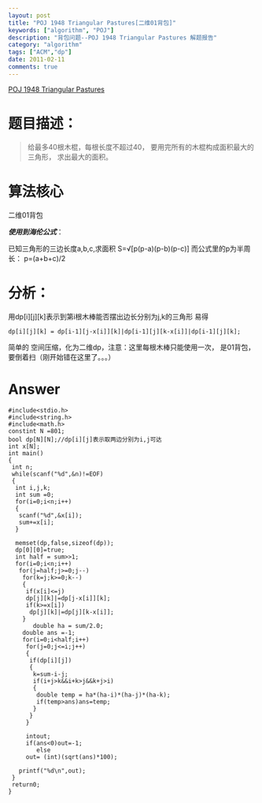 ```yaml
---
layout: post
title: "POJ 1948 Triangular Pastures[二维01背包]"
keywords: ["algorithm", "POJ"]
description: "背包问题--POJ 1948 Triangular Pastures 解题报告"
category: "algorithm"
tags: ["ACM","dp"]
date: 2011-02-11
comments: true
---
```



[POJ 1948 Triangular Pastures](http://poj.org/problem?id=1948)

# 题目描述：
>给最多40根木棍，每根长度不超过40，
>要用完所有的木棍构成面积最大的三角形，
>求出最大的面积。

# 算法核心

二维01背包
 
***使用到海伦公式***：


  已知三角形的三边长度a,b,c,求面积
  S=√[p(p-a)(p-b)(p-c)] 
  而公式里的p为半周长： 
  p=(a+b+c)/2

# 分析：
用dp[i][j][k]表示到第i根木棒能否摆出边长分别为j,k的三角形
     易得 
     
``` 
dp[i][j][k] = dp[i-1][j-x[i]][k]|dp[i-1][j][k-x[i]]|dp[i-1][j][k];
```

  简单的
  空间压缩，化为二维dp，注意：这里每根木棒只能使用一次，
  是01背包，要倒着扫（刚开始错在这里了。。。）
  
# Answer

```
#include<stdio.h>
#include<string.h>
#include<math.h>
constint N =801;
bool dp[N][N];//dp[i][j]表示取两边分别为i,j可达
int x[N];
int main()
{
 int n;
 while(scanf("%d",&n)!=EOF)
 {
  int i,j,k;
  int sum =0;
  for(i=0;i<n;i++)
  {
   scanf("%d",&x[i]);
   sum+=x[i];
  }

  memset(dp,false,sizeof(dp));
  dp[0][0]=true;
  int half = sum>>1;
  for(i=0;i<n;i++)
   for(j=half;j>=0;j--)
    for(k=j;k>=0;k--)
    {
     if(x[i]<=j)
     dp[j][k]|=dp[j-x[i]][k];
     if(k>=x[i])
      dp[j][k]|=dp[j][k-x[i]];
    }
       double ha = sum/2.0;
    double ans =-1;
    for(i=0;i<half;i++)
     for(j=0;j<=i;j++)
     {
      if(dp[i][j])
      {
       k=sum-i-j;
       if(i+j>k&&i+k>j&&k+j>i)
       {
        double temp = ha*(ha-i)*(ha-j)*(ha-k);
        if(temp>ans)ans=temp;
       }
      }
     }

     intout;
     if(ans<0)out=-1;
        else
     out= (int)(sqrt(ans)*100);
 
   printf("%d\n",out);
 }
 return0;
}

```
